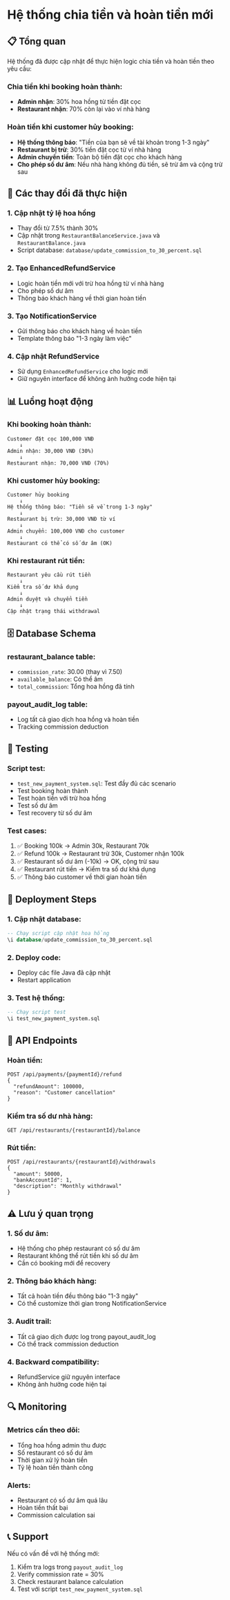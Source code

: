 # Hệ thống chia tiền và hoàn tiền mới

## 📋 Tổng quan

Hệ thống đã được cập nhật để thực hiện logic chia tiền và hoàn tiền theo yêu cầu:

### **Chia tiền khi booking hoàn thành:**
- **Admin nhận**: 30% hoa hồng từ tiền đặt cọc
- **Restaurant nhận**: 70% còn lại vào ví nhà hàng

### **Hoàn tiền khi customer hủy booking:**
- **Hệ thống thông báo**: "Tiền của bạn sẽ về tài khoản trong 1-3 ngày"
- **Restaurant bị trừ**: 30% tiền đặt cọc từ ví nhà hàng
- **Admin chuyển tiền**: Toàn bộ tiền đặt cọc cho khách hàng
- **Cho phép số dư âm**: Nếu nhà hàng không đủ tiền, sẽ trừ âm và cộng trừ sau

## 🔧 Các thay đổi đã thực hiện

### 1. **Cập nhật tỷ lệ hoa hồng**
- Thay đổi từ 7.5% thành 30%
- Cập nhật trong `RestaurantBalanceService.java` và `RestaurantBalance.java`
- Script database: `database/update_commission_to_30_percent.sql`

### 2. **Tạo EnhancedRefundService**
- Logic hoàn tiền mới với trừ hoa hồng từ ví nhà hàng
- Cho phép số dư âm
- Thông báo khách hàng về thời gian hoàn tiền

### 3. **Tạo NotificationService**
- Gửi thông báo cho khách hàng về hoàn tiền
- Template thông báo "1-3 ngày làm việc"

### 4. **Cập nhật RefundService**
- Sử dụng `EnhancedRefundService` cho logic mới
- Giữ nguyên interface để không ảnh hưởng code hiện tại

## 📊 Luồng hoạt động

### **Khi booking hoàn thành:**
```
Customer đặt cọc 100,000 VNĐ
    ↓
Admin nhận: 30,000 VNĐ (30%)
    ↓
Restaurant nhận: 70,000 VNĐ (70%)
```

### **Khi customer hủy booking:**
```
Customer hủy booking
    ↓
Hệ thống thông báo: "Tiền sẽ về trong 1-3 ngày"
    ↓
Restaurant bị trừ: 30,000 VNĐ từ ví
    ↓
Admin chuyển: 100,000 VNĐ cho customer
    ↓
Restaurant có thể có số dư âm (OK)
```

### **Khi restaurant rút tiền:**
```
Restaurant yêu cầu rút tiền
    ↓
Kiểm tra số dư khả dụng
    ↓
Admin duyệt và chuyển tiền
    ↓
Cập nhật trạng thái withdrawal
```

## 🗄️ Database Schema

### **restaurant_balance table:**
- `commission_rate`: 30.00 (thay vì 7.50)
- `available_balance`: Có thể âm
- `total_commission`: Tổng hoa hồng đã tính

### **payout_audit_log table:**
- Log tất cả giao dịch hoa hồng và hoàn tiền
- Tracking commission deduction

## 🧪 Testing

### **Script test:**
- `test_new_payment_system.sql`: Test đầy đủ các scenario
- Test booking hoàn thành
- Test hoàn tiền với trừ hoa hồng
- Test số dư âm
- Test recovery từ số dư âm

### **Test cases:**
1. ✅ Booking 100k → Admin 30k, Restaurant 70k
2. ✅ Refund 100k → Restaurant trừ 30k, Customer nhận 100k
3. ✅ Restaurant số dư âm (-10k) → OK, cộng trừ sau
4. ✅ Restaurant rút tiền → Kiểm tra số dư khả dụng
5. ✅ Thông báo customer về thời gian hoàn tiền

## 🚀 Deployment Steps

### **1. Cập nhật database:**
```sql
-- Chạy script cập nhật hoa hồng
\i database/update_commission_to_30_percent.sql
```

### **2. Deploy code:**
- Deploy các file Java đã cập nhật
- Restart application

### **3. Test hệ thống:**
```sql
-- Chạy script test
\i test_new_payment_system.sql
```

## 📱 API Endpoints

### **Hoàn tiền:**
```
POST /api/payments/{paymentId}/refund
{
  "refundAmount": 100000,
  "reason": "Customer cancellation"
}
```

### **Kiểm tra số dư nhà hàng:**
```
GET /api/restaurants/{restaurantId}/balance
```

### **Rút tiền:**
```
POST /api/restaurants/{restaurantId}/withdrawals
{
  "amount": 50000,
  "bankAccountId": 1,
  "description": "Monthly withdrawal"
}
```

## ⚠️ Lưu ý quan trọng

### **1. Số dư âm:**
- Hệ thống cho phép restaurant có số dư âm
- Restaurant không thể rút tiền khi số dư âm
- Cần có booking mới để recovery

### **2. Thông báo khách hàng:**
- Tất cả hoàn tiền đều thông báo "1-3 ngày"
- Có thể customize thời gian trong NotificationService

### **3. Audit trail:**
- Tất cả giao dịch được log trong payout_audit_log
- Có thể track commission deduction

### **4. Backward compatibility:**
- RefundService giữ nguyên interface
- Không ảnh hưởng code hiện tại

## 🔍 Monitoring

### **Metrics cần theo dõi:**
- Tổng hoa hồng admin thu được
- Số restaurant có số dư âm
- Thời gian xử lý hoàn tiền
- Tỷ lệ hoàn tiền thành công

### **Alerts:**
- Restaurant có số dư âm quá lâu
- Hoàn tiền thất bại
- Commission calculation sai

## 📞 Support

Nếu có vấn đề với hệ thống mới:
1. Kiểm tra logs trong `payout_audit_log`
2. Verify commission rate = 30%
3. Check restaurant balance calculation
4. Test với script `test_new_payment_system.sql`
